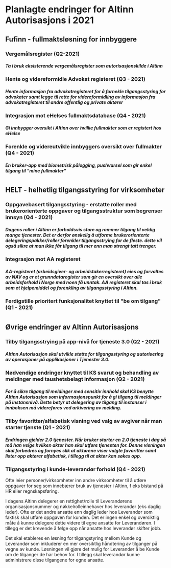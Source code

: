 # Planlagte endringer for Altinn Autorisasjons i 2021

## Fufinn - fullmaktsløsning for innbyggere

### Vergemålsregister (Q2-2021)
##### Ta i bruk eksisterende vergemålsregister som autorisasjonskilde i Altinn


### Hente og videreformidle Advokat registeret (Q3 - 2021)
##### Hente informasjon fra advokatregisteret for å fornekle tilgangsstyring for advokater samt legge til rette for videreformidling av informasjon fra advokatregisteret til andre offentlig og private aktører

### Integrasjon mot eHelses fullmaktsdatabase (Q4 - 2021)
##### Gi innbygger oversikt i Altinn over hvilke fullmakter som er registert hos eHelse

### Forenkle og videreutvikle innbyggers oversikt over fullmakter (Q4 - 2021)
##### En bruker-app med biometrisk pålogging, pushvarsel  som gir enkel tilgang til "mine fullmakter"
#

## HELT - helhetlig tilgangsstyring for virksomheter

### Oppgavebasert tilgangsstyring - erstatte roller med brukerorienterte oppgaver og tilgangsstruktur som begrenser innsyn (Q4 - 2021)
##### Dagens roller i Altinn er forholdsvis store og rommer tilgang til veldig mange tjenester. Det er derfor ønskelig å utforme brukerorienterte delegeringspakker/roller forenkler tilgangsstrying for de fleste. dette vil også sikre at man ikke får tilgang til mer enn man strengt tatt trenger. 

### Integrasjon mot AA registeret 
##### AA-registeret (arbeidsgiver- og arbeidstakerregisteret) eies og forvaltes av NAV og er et grunndataregister som gir en oversikt over alle arbeidsforhold i Norge med noen få unntak. AA registeret skal tas i bruk som et hjelpemiddel og forenkling av tilgangsstyring i Altinn. 
  
### Ferdigstille prioritert funksjonalitet knyttet til "be om tilgang" (Q1 - 2021)
#

## Øvrige endringer av Altinn Autorisasjons

### Tilby tilgangsstrying på app-nivå for tjeneste 3.0 (Q2 - 2021)
##### Altinn Autorisasjon skal utvikle støtte for tilgangsstyring og autorisering av operasjoner på applikasjoner i Tjenester 3.0.

### Nødvendige endringer knyttet til KS svarut og behandling av meldinger med taushetsbelagt informasjon (Q2 - 2021)
##### For å sikre tilgang til meldinger med sensitiv innhold skal KS benytte Altinn Autorisasjon som informasjonspunkt for å gi tilgang til meldinger på instansnivå. Dette betyr at delegering av tilgang til instanser i innboksen må videreføres ved arkivering av melding. 

### Tilby favoritter/alfabetisk visning ved valg av avgiver når man starter tjenste (Q1 - 2021)
##### Endringen gjelder 2.0 tjenester. Når bruker starter en 2.0 tjeneste i dag så må han velge hvilken aktør han skal utføre tjenesten for. Denne visningen skal forbedres og fornyes slik at aktørene viser valgte favoritter samt lister opp aktører alfabetisk, i tillegg til at aktør kan søkes opp. 

### Tilgangsstyring i kunde-leverandør forhold (Q4 - 2021)
Ofte leier personer/virksomheter inn andre virksomheter til å utføre oppgaver for seg som innebærer bruk av tjenester i Altinn, f eks bistand på HR eller regnskapsføring.

I dagens Altinn delegerer en rettighet/rolle til Leverandørens organisasjonsnummer og nøkkelrolleinnehaver hos leverandør (eks daglig leder). Ofte er det andre ansatte enn daglig leder hos Leverandør som faktisk skal utføre oppgaven for kunden. Det er ingen enkel og oversiktlig måte å kunne delegere dette videre til egne ansatte for Leverandøren. I tillegg er det krevende å følge opp når ansatte hos leverandør skifter jobb.

Det skal etableres en løsning for tilgangstyring mellom Kunde og Leverandør som inkluderer en mer oversiktlig håndtering av tilganger på vegne av kunde. Løsningen vil gjøre det mulig for Leverandør å be Kunde om de tilganger de har behov for. I tillegg skal leverandør kunne administrere disse tilgangene for egne ansatte. 

#